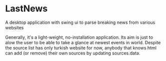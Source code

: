 # LastNews
A desktop application with swing ui to parse breaking news from various websites

Generally, it's a light-weight, no-installation application. Its aim is just to alow the user to be able to take a glance at newest events in world.
Despite the source list has only turkish website for now, anybody that knows html can add (or remove) their own sources by updating sources.data.
